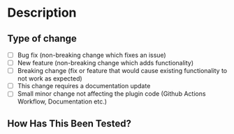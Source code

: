 # Description

<!---
Please include a summary of the change and which issue is fixed.
--->

## Type of change

- [ ] Bug fix (non-breaking change which fixes an issue)
- [ ] New feature (non-breaking change which adds functionality)
- [ ] Breaking change (fix or feature that would cause existing functionality to not work as expected)
- [ ] This change requires a documentation update
- [ ] Small minor change not affecting the plugin code (Github Actions Workflow, Documentation etc.)

## How Has This Been Tested?
<!---
Please describe the tests that you ran to verify your changes.
Create a PR into `main` branch.
--->
